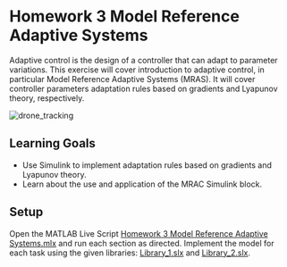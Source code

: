 # Homework 3 Model Reference Adaptive Systems 
Adaptive control is the design of a controller that can adapt to parameter variations. This exercise will cover introduction to adaptive control, in particular Model Reference Adaptive Systems (MRAS). It will cover controller parameters adaptation rules based on gradients and Lyapunov theory, respectively.

![drone_tracking](https://github.com/user-attachments/assets/44cfec15-a64a-4d52-9a59-9d8ff5744953)

## Learning Goals
- Use Simulink to implement adaptation rules based on gradients and Lyapunov theory.
- Learn about the use and application of the MRAC Simulink block.

## Setup
Open the MATLAB Live Script [Homework 3 Model Reference Adaptive Systems.mlx](https://github.com/cescongroup/Learning-based-control-with-MATLAB-and-Simulink/blob/main/Student%20Version/Homework%203%20Model%20Reference%20Adaptive%20Systems/Homework%203%20Model%20Reference%20Adaptive%20Systems.mlx) and run each section as directed. Implement the model for each task using the given libraries: [Library_1.slx](https://github.com/cescongroup/Learning-based-control-with-MATLAB-and-Simulink/blob/main/Student%20Version/Homework%203%20Model%20Reference%20Adaptive%20Systems/Library_1.slx) and [Library_2.slx](https://github.com/cescongroup/Learning-based-control-with-MATLAB-and-Simulink/blob/main/Student%20Version/Homework%203%20Model%20Reference%20Adaptive%20Systems/Library_2.slx).
